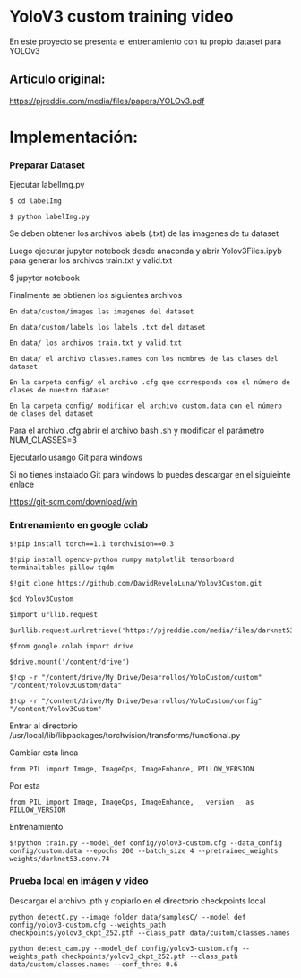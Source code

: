 # YoloV3 custom training video
En este proyecto se presenta el entrenamiento con tu propio dataset para YOLOv3

## Artículo original:
https://pjreddie.com/media/files/papers/YOLOv3.pdf

# Implementación:

### Preparar Dataset
  Ejecutar labelImg.py
  
  	$ cd labelImg
  
  	$ python labelImg.py
  
  Se deben obtener los archivos labels (.txt) de las imagenes de tu dataset
  
  Luego ejecutar jupyter notebook desde anaconda y abrir Yolov3Files.ipyb para generar los archivos train.txt y valid.txt
  
  $ jupyter notebook
  
  Finalmente se obtienen los siguientes archivos
  
  	En data/custom/images las imagenes del dataset
  
  	En data/custom/labels los labels .txt del dataset
  
  	En data/ los archivos train.txt y valid.txt
  
  	En data/ el archivo classes.names con los nombres de las clases del dataset
  
  	En la carpeta config/ el archivo .cfg que corresponda con el número de clases de nuestro dataset
  
  	En la carpeta config/ modificar el archivo custom.data con el número de clases del dataset
  
  Para el archivo .cfg abrir el archivo bash .sh y modificar el parámetro NUM_CLASSES=3
  
  Ejecutarlo usango Git para windows
  
  Si no tienes instalado Git para windows lo puedes descargar en el siguieinte enlace
  
  https://git-scm.com/download/win
  
  
### Entrenamiento en google colab
  	$!pip install torch==1.1 torchvision==0.3
  
  	$!pip install opencv-python numpy matplotlib tensorboard terminaltables pillow tqdm
  
  	$!git clone https://github.com/DavidReveloLuna/Yolov3Custom.git
  
  	$cd Yolov3Custom
  
  	$import urllib.request

  	$urllib.request.urlretrieve('https://pjreddie.com/media/files/darknet53.conv.74','/content/Yolov3Custom/weights/darknet53.conv.74')
	
	$from google.colab import drive
        
	$drive.mount('/content/drive')
	
	$!cp -r "/content/drive/My Drive/Desarrollos/YoloCustom/custom" "/content/Yolov3Custom/data"
        
	$!cp -r "/content/drive/My Drive/Desarrollos/YoloCustom/config" "/content/Yolov3Custom"

  Entrar al directorio /usr/local/lib/libpackages/torchvision/transforms/functional.py
  
  Cambiar esta línea
  
	from PIL import Image, ImageOps, ImageEnhance, PILLOW_VERSION
	
  Por esta
  
    from PIL import Image, ImageOps, ImageEnhance, __version__ as PILLOW_VERSION
    
  Entrenamiento
	
  	$!python train.py --model_def config/yolov3-custom.cfg --data_config config/custom.data --epochs 200 --batch_size 4 --pretrained_weights weights/darknet53.conv.74
  
### Prueba local en imágen y video

   Descargar el archivo .pth y copiarlo en el directorio checkpoints local
   
   	python detectC.py --image_folder data/samplesC/ --model_def config/yolov3-custom.cfg --weights_path checkpoints/yolov3_ckpt_252.pth --class_path data/custom/classes.names
   
   	python detect_cam.py --model_def config/yolov3-custom.cfg --weights_path checkpoints/yolov3_ckpt_252.pth --class_path data/custom/classes.names --conf_thres 0.6
   
